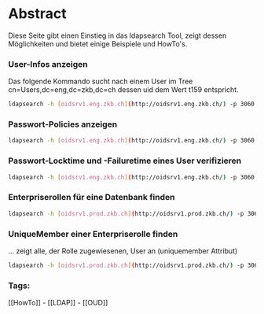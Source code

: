 
# Abstract
Diese Seite gibt einen Einstieg in das ldapsearch Tool, zeigt dessen Möglichkeiten und bietet einige Beispiele und HowTo's.

### User-Infos anzeigen

Das folgende Kommando sucht nach einem User im Tree cn=Users,dc=eng,dc=zkb,dc=ch dessen uid dem Wert t159 entspricht.

```bash
ldapsearch -h [oidsrv1.eng.zkb.ch](http://oidsrv1.eng.zkb.ch/) -p 3060 -D "cn=orcladmin" -w $(readpw -l orcladmin) -b "ou=oraeng,ou=zkbrollen,o=zkb,c=ch" "uid=t159"
```

### Passwort-Policies anzeigen

```bash
ldapsearch -h [oidsrv1.eng.zkb.ch](http://oidsrv1.eng.zkb.ch/) -p 3060 -D "cn=orcladmin" -w $(readpw -l orcladmin) -s sub "objectclass=pwdpolicy"
```

### Passwort-Locktime und -Failuretime eines User verifizieren

```bash
ldapsearch -h [oidsrv1.eng.zkb.ch](http://oidsrv1.eng.zkb.ch/) -p 3060 -D "cn=orcladmin" -w $(readpw -l orcladmin) -b "cn=gisuser,ou=funktionaleuser,ou=gis,ou=zkbrollen,o=zkb,c=ch" -s sub "objectclass=*" pwdfailuretime pwdaccountlockedtime 
```

### Enterpriserollen für eine Datenbank finden

```bash
ldapsearch -h [oidsrv1.prod.zkb.ch](http://oidsrv1.prod.zkb.ch/) -p 3060 -D "cn=orcladmin" -w $(readpw -l orcladmin) -b "ou=oraeng,ou=zkbrollen,o=zkb,c=ch" -s sub "(&(objectclass=zkbrecht)(cn=*IAM71*))" dn
```

### UniqueMember einer Enterpriserolle finden

... zeigt alle, der Rolle zugewiesenen, User an (uniquemember Attribut)

```bash
ldapsearch -h [oidsrv1.prod.zkb.ch](http://oidsrv1.prod.zkb.ch/) -p 3060 -D "cn=orcladmin" -w $(readpw -l orcladmin) -b "ou=oraeng,ou=zkbrollen,o=zkb,c=ch" -s sub "(&(objectclass=zkbrecht)(cn=ORA_IAM71_ENG_RW))" uniquemember
```

### Tags:

[[HowTo]] - [[LDAP]] - [[OUD]]

